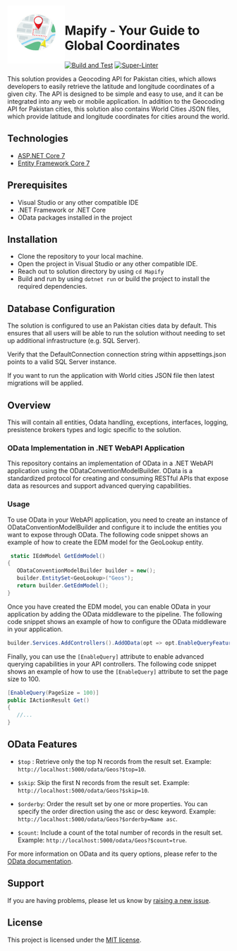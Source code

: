  <img align="left" width="130" height="130" src="https://github.com/walidaslam7/Mapify/blob/main/.github/icon.png?raw=true" />
 

# Mapify - Your Guide to Global Coordinates

[![Build and Test](https://github.com/walidaslam7/Mapify/actions/workflows/dotnet-build.yml/badge.svg?branch=main)](https://github.com/walidaslam7/Mapify/actions/workflows/dotnet-build.yml)
[![Super-Linter](https://github.com/walidaslam7/Mapify/actions/workflows/superlinter.yml/badge.svg?branch=main)](https://github.com/walidaslam7/Mapify/actions/workflows/superlinter.yml)
<br/>

This solution provides a Geocoding API for Pakistan cities, which allows developers to easily retrieve the latitude and longitude coordinates of a given city. The API is designed to be simple and easy to use, and it can be integrated into any web or mobile application. In addition to the Geocoding API for Pakistan cities, this solution also contains World Cities JSON files, which provide latitude and longitude coordinates for cities around the world.

## Technologies

- [ASP.NET Core 7](https://docs.microsoft.com/en-us/aspnet/core/introduction-to-aspnet-core)
- [Entity Framework Core 7](https://docs.microsoft.com/en-us/ef/core/)

## Prerequisites
- Visual Studio or any other compatible IDE
- .NET Framework or .NET Core
- OData packages installed in the project

## Installation

- Clone the repository to your local machine.
- Open the project in Visual Studio or any other compatible IDE.
- Reach out to solution directory by using ``` cd Mapify ```
- Build and run by using ``` dotnet run ``` or build the project to install the required dependencies.

## Database Configuration

The solution is configured to use an Pakistan cities data by default. This ensures that all users will be able to run the solution without needing to set up additional infrastructure (e.g. SQL Server).

Verify that the DefaultConnection connection string within appsettings.json points to a valid SQL Server instance.

If you want to run the application with World cities JSON file then latest migrations will be applied.


## Overview

This will contain all entities, Odata handling, exceptions, interfaces, logging, presistence brokers types and logic specific to the solution.

### OData Implementation in .NET WebAPI Application

This repository contains an implementation of OData in a .NET WebAPI application using the ODataConventionModelBuilder. OData is a standardized protocol for creating and consuming RESTful APIs that expose data as resources and support advanced querying capabilities.

### Usage
To use OData in your WebAPI application, you need to create an instance of ODataConventionModelBuilder and configure it to include the entities you want to expose through OData. The following code snippet shows an example of how to create the EDM model for the GeoLookup entity.

 ```csharp
  static IEdmModel GetEdmModel()
{
    ODataConventionModelBuilder builder = new();
    builder.EntitySet<GeoLookup>("Geos");
    return builder.GetEdmModel();
}
```

Once you have created the EDM model, you can enable OData in your application by adding the OData middleware to the pipeline. The following code snippet shows an example of how to configure the OData middleware in your application.

 ```csharp
builder.Services.AddControllers().AddOData(opt => opt.EnableQueryFeatures().AddRouteComponents("odata", GetEdmModel()));
```

Finally, you can use the ```[EnableQuery]``` attribute to enable advanced querying capabilities in your API controllers. The following code snippet shows an example of how to use the ```[EnableQuery]``` attribute to set the page size to 100.

 ```csharp
[EnableQuery(PageSize = 100)]
public IActionResult Get()
{
    //...
}
```

## OData Features

- ```$top``` : Retrieve only the top N records from the result set. Example: ```http://localhost:5000/odata/Geos?$top=10```.

- ```$skip```: Skip the first N records from the result set. Example: ```http://localhost:5000/odata/Geos?$skip=10```.

- ```$orderby```: Order the result set by one or more properties. You can specify the order direction using the asc or desc keyword. Example: ```http://localhost:5000/odata/Geos?$orderby=Name asc```.

- ```$count```: Include a count of the total number of records in the result set. Example: ```http://localhost:5000/odata/Geos?$count=true```.

For more information on OData and its query options, please refer to the [OData documentation](https://www.odata.org/documentation/).

## Support
If you are having problems, please let us know by [raising a new issue](https://github.com/walidaslam7/Mapify/issues/new).

## License
This project is licensed under the [MIT license](https://github.com/walidaslam7/Mapify/blob/main/LICENSE).
